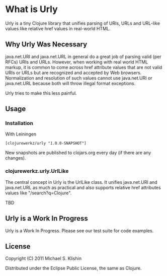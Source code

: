 # What is Urly

Urly is a tiny Clojure library that unifies parsing of URIs, URLs and URL-like values like relative href values
in real-world HTML.

## Why Urly Was Necessary

java.net.URI and java.net.URL in general do a great job of parsing valid (per RFCs) URIs and URLs. However, when
working with real world HTML markup, it is common to come across href attribute values that are not valid URIs or URLs but
are recognized and accepted by Web browsers. Normalization and resolution of such values cannot use java.net.URI or
java.net.URL because both will throw illegal format exceptions.

Urly tries to make this less painful.


## Usage

### Installation

With Leiningen

    [clojurewerkz/urly "1.0.0-SNAPSHOT"]

New snapshots are published to clojars.org every day (if there are any changes).


### clojurewerkz.urly.UrlLike

The central concept in Urly is the UrlLike class. It unifies java.net.URI and java.net.URL as much as practical
and also supports relative href attributes values like "/search?q=Clojure".

TBD


## Urly is a Work In Progress

Urly is a Work In Progress. Please see our test suite for code examples.


## License

Copyright (C) 2011 Michael S. Klishin

Distributed under the Eclipse Public License, the same as Clojure.
